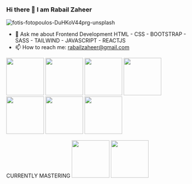 ###                                           Hi there 👋 I am Rabail Zaheer 
![fotis-fotopoulos-DuHKoV44prg-unsplash](https://user-images.githubusercontent.com/73345859/232242257-549b15c9-15bb-43fc-9e83-c66a70e7b4dd.jpg)
- 💬 Ask me about Frontend Development
HTML - CSS - BOOTSTRAP - SASS - TAILWIND - JAVASCRIPT - REACTJS
- 📫 How to reach me: rabailzaheer@gmail.com
<img src="https://github.com/Rabail-Zaheer/Rabail-Zaheer/assets/73345859/c0e5422b-32c0-4929-bd57-57af2ff444c0.png" width="100" height="100">
<img src="https://github.com/Rabail-Zaheer/Rabail-Zaheer/assets/73345859/5363b8b8-a813-4366-a856-d291ddf5b938.png" width="100" height="100">
<img src="https://github.com/Rabail-Zaheer/Rabail-Zaheer/assets/73345859/357cfd25-53c2-43c5-acc0-4ba6ec1a9025.png" width="100" height="100">
<img src="https://github.com/Rabail-Zaheer/Rabail-Zaheer/assets/73345859/d96bdc0e-4db1-496d-9c2d-704e4ce1ce51.png" width="100" height="100">
<img src="https://github.com/Rabail-Zaheer/Rabail-Zaheer/assets/73345859/769ed28d-b7be-4501-bce1-7c63ce08ea4d.png" width="100" height="100">
<img src="https://github.com/Rabail-Zaheer/Rabail-Zaheer/assets/73345859/1fc686e7-7047-42e7-94fa-cbe832e6800b.png" width="100" height="100">
<img src="https://github.com/Rabail-Zaheer/Rabail-Zaheer/assets/73345859/1e1f1691-741a-4651-8aa0-85457362a5b7" width="100" height="100">

CURRENTLY MASTERING
<img src="https://github.com/Rabail-Zaheer/Rabail-Zaheer/assets/73345859/f7177db4-c8ad-4ba1-aaa5-1541813cab9f.png" width="100" height="100">
<img src="https://github.com/Rabail-Zaheer/Rabail-Zaheer/assets/73345859/3613fe4c-86f5-4097-8f45-0c9da11a88e4.png" width="100" height="100">




























<!--
**Rabail-Zaheer/Rabail-Zaheer** is a ✨ _special_ ✨ repository because its `README.md` (this file) appears on your GitHub profile.

Here are some ideas to get you started:

- 🔭 I’m currently working on ...
- 🌱 I’m currently learning ...
- 👯 I’m looking to collaborate on ...
- 🤔 I’m looking for help with ...

- ⚡ Fun fact: ...
-->
